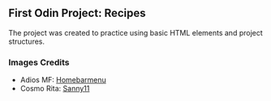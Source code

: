 ## First Odin Project: Recipes
The project was created to practice using basic HTML elements and project structures.

### Images Credits
- Adios MF: [Homebarmenu](https://www.homebarmenu.com/recipe/adios_motherfucker)
- Cosmo Rita: [Sanny11](https://www.istockphoto.com/photo/an-alcoholic-cosmopolitan-cocktail-is-on-the-bar-space-for-text-gm890771104-246760551)
